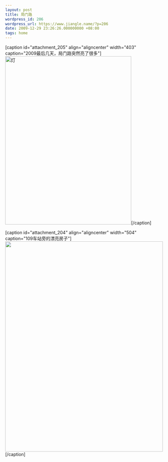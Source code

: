 ```yaml
---
layout: post
title: 局门路
wordpress_id: 206
wordpress_url: https://www.jiangle.name/?p=206
date: 2009-12-29 23:26:26.000000000 +08:00
tags: home
---
```

[caption id="attachment_205" align="aligncenter" width="403" caption="2009最后几天，局门路突然亮了很多"]<a href="https://www.jiangle.name/wp-content/uploads/2009/12/IMG_0113.jpg"><img class="size-full wp-image-205   " title="灯" src="https://www.jiangle.name/wp-content/uploads/2009/12/IMG_0113.jpg" alt="灯" width="403" height="538" /></a>[/caption]

[caption id="attachment_204" align="aligncenter" width="504" caption="109车站旁的漂亮房子"]<a href="https://www.jiangle.name/wp-content/uploads/2009/12/IMG_0107.jpg"><img class="size-full wp-image-204  " title="八号桥III" src="https://www.jiangle.name/wp-content/uploads/2009/12/IMG_0107.jpg" alt="" width="504" height="672" /></a>[/caption]
